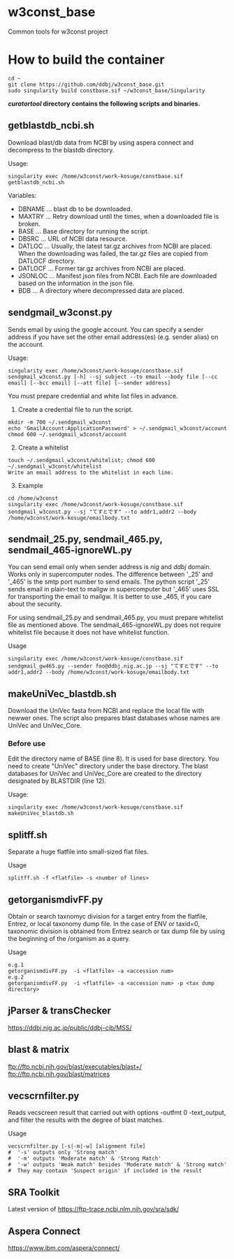 # w3const_base
Common tools for w3const project

# How to build the container
~~~
cd ~
git clone https://github.com/ddbj/w3const_base.git
sudo singularity build constbase.sif ~/w3const_base/Singularity
~~~

***curatortool* directory contains the following scripts and binaries.**

## getblastdb_ncbi.sh
Download blast/db data from NCBI by using aspera connect and decompress to the blastdb directory.

Usage:
~~~
singularity exec /home/w3const/work-kosuge/constbase.sif getblastdb_ncbi.sh
~~~

Variables:

* DBNAME ... blast db to be downloaded.
* MAXTRY ... Retry download until the times, when a downloaded file is broken.
* BASE ... Base directory for running the script.
* DBSRC ... URL of NCBI data resource.
* DATLOC ... Usually, the latest tar.gz archives from NCBI are placed. When the downloading was failed, the tar.gz files are copied from DATLOCF directory.
* DATLOCF ... Former tar.gz archives from NCBI are placed.
* JSONLOC ... Manifest json files from NCBI. Each file are downloaded based on the information in the json file.
* BDB ... A directory where decompressed data are placed.

## sendgmail_w3const.py
Sends email by using the google account. You can specify a sender address if you have set the other email address(es) (e.g. sender alias) on the account.

Usage:
~~~
singularity exec /home/w3const/work-kosuge/constbase.sif sendgmail_w3const.py [-h] --sj subject --to email --body file [--cc email] [--bcc email] [--att file] [--sender address]
~~~

You must prepare credential and white list files in advance.
1. Create a credential file to run the script.
~~~  
mkdir -m 700 ~/.sendgmail_w3const
echo 'GmailAccount:ApplicationPassword' > ~/.sendgmail_w3const/account
chmod 600 ~/.sendgmail_w3const/account
~~~
2. Create a whitelist
~~~
touch ~/.sendgmail_w3const/whitelist; chmod 600 ~/.sendgmail_w3const/whitelist
Write an email address to the whitelist in each line.
~~~

3. Example
~~~
cd /home/w3const
singularity exec /home/w3const/work-kosuge/constbase.sif sendgmail_w3const.py --sj "てすとです" --to addr1,addr2 --body /home/w3const/work-kosuge/emailbody.txt
~~~

## sendmail_25.py, sendmail_465.py, sendmail_465-ignoreWL.py
You can send email only when sender address is *nig* and *ddbj* domain. Works only in supercomputer nodes. The difference between '_25' and '_465' is the smtp port number to send emails. The python script '_25' sends email in plain-text to mailgw in supercomputer but '_465' uses SSL for transporting the email to mailgw. It is better to use _465, if you care about the security.

For using sendmail_25.py and sendmail_465.py, you must prepare whitelist file as mentioned above. The sendmail_465-ignoreWL.py does not require whitelist file because it does not have whitelist function.

Usage
~~~
singularity exec /home/w3const/work-kosuge/constbase.sif sendgmail_gw465.py --sender foo@ddbj.nig.ac.jp --sj "てすとです" --to addr1,addr2 --body /home/w3const/work-kosuge/emailbody.txt
~~~



## makeUniVec_blastdb.sh
Download the UniVec fasta from NCBI and replace the local file with newwer ones. The script also prepares blast databases whose names are UniVec and UniVec_Core.

### Before use
Edit the directory name of BASE (line 8). It is used for base directory. You need to create "UniVec" directory under the base directory. The blast databases for UniVec and UniVec_Core are created to the directory designated by BLASTDIR (line 12).

Usage:
~~~
singularity exec /home/w3const/work-kosuge/constbase.sif makeUniVec_blastdb.sh
~~~

## splitff.sh
Separate a huge flatfile into small-sized flat files.

Usage
~~~
splitff.sh -f <flatfile> -s <number of lines>
~~~

## getorganismdivFF.py
Obtain or search taxnomyc division for a target entry from the flatfile, Entrez, or local taxonomy dump file. In the case of ENV or taxid=0, taxonomic division is obtained from Entrez search or tax dump file by using the beginning of the /organism as a query. 

Usage
~~~
e.g.1
getorganismdivFF.py  -i <flatfile> -a <accession num>
e.g.2
getorganismdivFF.py  -i <flatfile> -a <accession num> -p <tax dump directory>
~~~

## jParser & transChecker
https://ddbj.nig.ac.jp/public/ddbj-cib/MSS/

## blast & matrix
ftp://ftp.ncbi.nih.gov/blast/executables/blast+/
ftp://ftp.ncbi.nih.gov/blast/matrices

## vecscrnfilter.py

Reads vecscreen result that carried out with options -outfmt 0 -text_output, and filter the results with the degree of blast matches.

Usage
~~~
vecscrnfilter.py [-s|-m|-w] [alignment file]
#  '-s' outputs only 'Strong match'
#  '-m' outputs 'Moderate match' & 'Strong Match'
#  '-w' outputs 'Weak match' besides 'Moderate match' & 'Strong match'
#  They may contain 'Suspect origin' if included in the result
~~~

## SRA Toolkit
Latest version of https://ftp-trace.ncbi.nlm.nih.gov/sra/sdk/

## Aspera Connect
https://www.ibm.com/aspera/connect/

